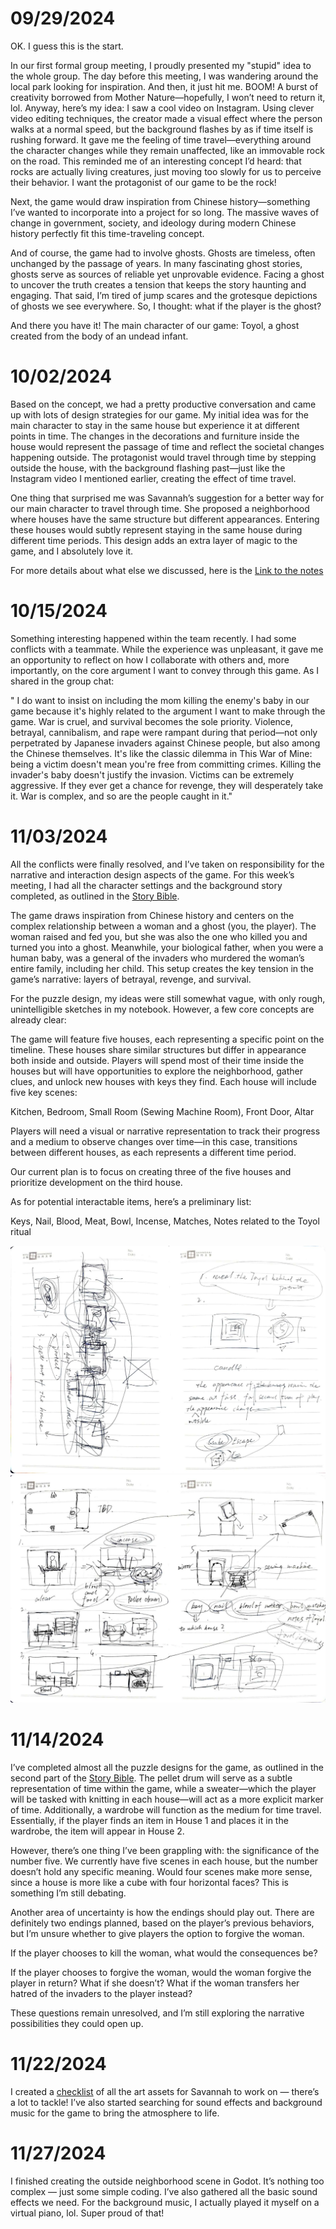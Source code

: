 # 09/29/2024
OK. I guess this is the start.

In our first formal group meeting, I proudly presented my "stupid" idea to the whole group. The day before this meeting, I was wandering around the local park looking for inspiration. And then, it just hit me. BOOM! A burst of creativity borrowed from Mother Nature—hopefully, I won’t need to return it, lol. Anyway, here’s my idea:
I saw a cool video on Instagram. Using clever video editing techniques, the creator made a visual effect where the person walks at a normal speed, but the background flashes by as if time itself is rushing forward. It gave me the feeling of time travel—everything around the character changes while they remain unaffected, like an immovable rock on the road. This reminded me of an interesting concept I’d heard: that rocks are actually living creatures, just moving too slowly for us to perceive their behavior. I want the protagonist of our game to be the rock!

Next, the game would draw inspiration from Chinese history—something I’ve wanted to incorporate into a project for so long. The massive waves of change in government, society, and ideology during modern Chinese history perfectly fit this time-traveling concept.

And of course, the game had to involve ghosts. Ghosts are timeless, often unchanged by the passage of years. In many fascinating ghost stories, ghosts serve as sources of reliable yet unprovable evidence. Facing a ghost to uncover the truth creates a tension that keeps the story haunting and engaging. That said, I’m tired of jump scares and the grotesque depictions of ghosts we see everywhere. So, I thought: what if the player is the ghost?

And there you have it! The main character of our game: Toyol, a ghost created from the body of an undead infant.

# 10/02/2024
Based on the concept, we had a pretty productive conversation and came up with lots of design strategies for our game. My initial idea was for the main character to stay in the same house but experience it at different points in time. The changes in the decorations and furniture inside the house would represent the passage of time and reflect the societal changes happening outside. The protagonist would travel through time by stepping outside the house, with the background flashing past—just like the Instagram video I mentioned earlier, creating the effect of time travel.

One thing that surprised me was Savannah’s suggestion for a better way for our main character to travel through time. She proposed a neighborhood where houses have the same structure but different appearances. Entering these houses would subtly represent staying in the same house during different time periods. This design adds an extra layer of magic to the game, and I absolutely love it.

For more details about what else we discussed, here is the [Link to the notes](../MeetingsMinutes/BSnotes.pdf)

# 10/15/2024
Something interesting happened within the team recently. I had some conflicts with a teammate. While the experience was unpleasant, it gave me an opportunity to reflect on how I collaborate with others and, more importantly, on the core argument I want to convey through this game. As I shared in the group chat:

" I do want to insist on including the mom killing the enemy's baby in our game because it's highly related to the argument I want to make through the game.
War is cruel, and survival becomes the sole priority. Violence, betrayal, cannibalism, and rape were rampant during that period—not only perpetrated by Japanese invaders against Chinese people, but also among the Chinese themselves. It's like the classic dilemma in This War of Mine: being a victim doesn't mean you're free from committing crimes. Killing the invader's baby doesn't justify the invasion. Victims can be extremely aggressive. If they ever get a chance for revenge, they will desperately take it.
War is complex, and so are the people caught in it."

# 11/03/2024
All the conflicts were finally resolved, and I’ve taken on responsibility for the narrative and interaction design aspects of the game. For this week’s meeting, I had all the character settings and the background story completed, as outlined in the [Story Bible](../Jack/Toyol_Bible.pdf).

The game draws inspiration from Chinese history and centers on the complex relationship between a woman and a ghost (you, the player). The woman raised and fed you, but she was also the one who killed you and turned you into a ghost. Meanwhile, your biological father, when you were a human baby, was a general of the invaders who murdered the woman’s entire family, including her child. This setup creates the key tension in the game’s narrative: layers of betrayal, revenge, and survival.

For the puzzle design, my ideas were still somewhat vague, with only rough, unintelligible sketches in my notebook. However, a few core concepts are already clear:

The game will feature five houses, each representing a specific point on the timeline. These houses share similar structures but differ in appearance both inside and outside.
Players will spend most of their time inside the houses but will have opportunities to explore the neighborhood, gather clues, and unlock new houses with keys they find.
Each house will include five key scenes:

Kitchen, Bedroom, Small Room (Sewing Machine Room), Front Door, Altar

Players will need a visual or narrative representation to track their progress and a medium to observe changes over time—in this case, transitions between different houses, as each represents a different time period.

Our current plan is to focus on creating three of the five houses and prioritize development on the third house.

As for potential interactable items, here’s a preliminary list:

Keys, Nail, Blood, Meat, Bowl, Incense, Matches, Notes related to the Toyol ritual

<img src="Images/sketch1.jpg">
<img src="Images/sketch2.jpg">

# 11/14/2024

I’ve completed almost all the puzzle designs for the game, as outlined in the second part of the [Story Bible](../Jack/Toyol_Bible.pdf). The pellet drum will serve as a subtle representation of time within the game, while a sweater—which the player will be tasked with knitting in each house—will act as a more explicit marker of time. Additionally, a wardrobe will function as the medium for time travel. Essentially, if the player finds an item in House 1 and places it in the wardrobe, the item will appear in House 2.

However, there’s one thing I’ve been grappling with: the significance of the number five. We currently have five scenes in each house, but the number doesn’t hold any specific meaning. Would four scenes make more sense, since a house is more like a cube with four horizontal faces? This is something I’m still debating.

Another area of uncertainty is how the endings should play out. There are definitely two endings planned, based on the player’s previous behaviors, but I’m unsure whether to give players the option to forgive the woman.

If the player chooses to kill the woman, what would the consequences be?

If the player chooses to forgive the woman, would the woman forgive the player in return? What if she doesn’t? What if the woman transfers her hatred of the invaders to the player instead?

These questions remain unresolved, and I’m still exploring the narrative possibilities they could open up.

# 11/22/2024

I created a [checklist](../Jack/ArtsChecklist.pdf) of all the art assets for Savannah to work on — there’s a lot to tackle! I’ve also started searching for sound effects and background music for the game to bring the atmosphere to life.

# 11/27/2024

I finished creating the outside neighborhood scene in Godot. It’s nothing too complex — just some simple coding. I’ve also gathered all the basic sound effects we need. For the background music, I actually played it myself on a virtual piano, lol. Super proud of that!
